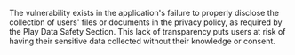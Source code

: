 The vulnerability exists in the application's failure to properly disclose the collection of users' files or documents in the privacy policy, as required by the Play Data Safety Section. This lack of transparency puts users at risk of having their sensitive data collected without their knowledge or consent.
